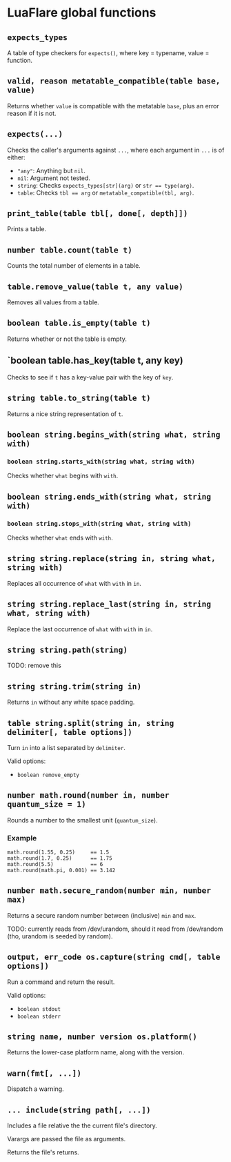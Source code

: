 # LuaFlare global functions

## `expects_types`

A table of type checkers for `expects()`, where key = typename, value = function.

## `valid, reason metatable_compatible(table base, value)`

Returns whether `value` is compatible with the metatable `base`, plus an error reason if it is not.

## `expects(...)`

Checks the caller's arguments against `...`, where each argument in `...` is of either:

- `"any"`: Anything but `nil`.
- `nil`: Argument not tested.
- `string`: Checks `expects_types[str](arg)` or `str == type(arg)`.
- `table`: Checks `tbl == arg` or `metatable_compatible(tbl, arg)`.

## `print_table(table tbl[, done[, depth]])`

Prints a table.

## `number table.count(table t)`

Counts the total number of elements in a table.

## `table.remove_value(table t, any value)`

Removes all values from a table.

## `boolean table.is_empty(table t)`

Returns whether or not the table is empty.

## `boolean table.has_key(table t, any key)

Checks to see if `t` has a key-value pair with the key of `key`.

## `string table.to_string(table t)`

Returns a nice string representation of `t`.

## `boolean string.begins_with(string what, string with)`
### `boolean string.starts_with(string what, string with)`

Checks whether `what` begins with `with`.

## `boolean string.ends_with(string what, string with)`
### `boolean string.stops_with(string what, string with)`

Checks whether `what` ends with `with`.

## `string string.replace(string in, string what, string with)`

Replaces all occurrence of `what` with `with` in `in`.

## `string string.replace_last(string in, string what, string with)`

Replace the last occurrence of `what` with `with` in `in`.

## `string string.path(string)`

TODO: remove this

## `string string.trim(string in)`

Returns `in` without any white space padding.

## `table string.split(string in, string delimiter[, table options])`

Turn `in` into a list separated by `delimiter`.

Valid options:

- `boolean remove_empty`

## `number math.round(number in, number quantum_size = 1)`

Rounds a number to the smallest unit (`quantum_size`).

### Example

    math.round(1.55, 0.25)     == 1.5
    math.round(1.7, 0.25)      == 1.75
    math.round(5.5)            == 6
    math.round(math.pi, 0.001) == 3.142

## `number math.secure_random(number min, number max)`

Returns a secure random number between (inclusive) `min` and `max`.

TODO: currently reads from /dev/urandom, should it read from /dev/random (tho, urandom is seeded by random).

## `output, err_code os.capture(string cmd[, table options])`

Run a command and return the result.

Valid options:

- `boolean stdout`
- `boolean stderr`

## `string name, number version os.platform()`

Returns the lower-case platform name, along with the version.

## `warn(fmt[, ...])`

Dispatch a warning.

## `... include(string path[, ...])`

Includes a file relative the the current file's directory.

Varargs are passed the file as arguments.

Returns the file's returns.
